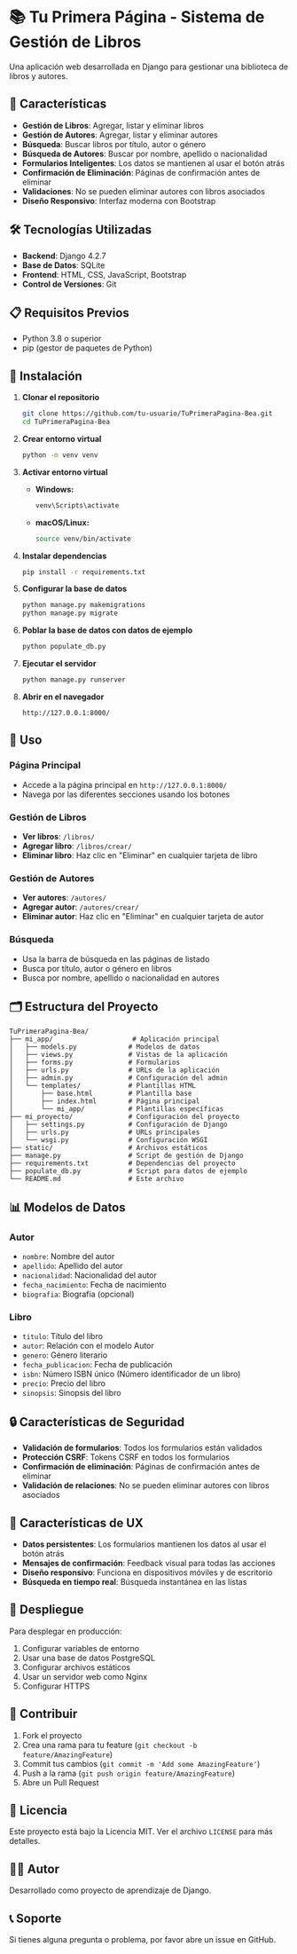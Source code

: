 # 📚 Tu Primera Página - Sistema de Gestión de Libros

Una aplicación web desarrollada en Django para gestionar una biblioteca de libros y autores.

## 🚀 Características

- **Gestión de Libros**: Agregar, listar y eliminar libros
- **Gestión de Autores**: Agregar, listar y eliminar autores
- **Búsqueda**: Buscar libros por título, autor o género
- **Búsqueda de Autores**: Buscar por nombre, apellido o nacionalidad
- **Formularios Inteligentes**: Los datos se mantienen al usar el botón atrás
- **Confirmación de Eliminación**: Páginas de confirmación antes de eliminar
- **Validaciones**: No se pueden eliminar autores con libros asociados
- **Diseño Responsivo**: Interfaz moderna con Bootstrap

## 🛠️ Tecnologías Utilizadas

- **Backend**: Django 4.2.7
- **Base de Datos**: SQLite
- **Frontend**: HTML, CSS, JavaScript, Bootstrap
- **Control de Versiones**: Git

## 📋 Requisitos Previos

- Python 3.8 o superior
- pip (gestor de paquetes de Python)

## 🔧 Instalación

1. **Clonar el repositorio**
   ```bash
   git clone https://github.com/tu-usuario/TuPrimeraPagina-Bea.git
   cd TuPrimeraPagina-Bea
   ```

2. **Crear entorno virtual**
   ```bash
   python -m venv venv
   ```

3. **Activar entorno virtual**
   - **Windows:**
     ```bash
     venv\Scripts\activate
     ```
   - **macOS/Linux:**
     ```bash
     source venv/bin/activate
     ```

4. **Instalar dependencias**
   ```bash
   pip install -r requirements.txt
   ```

5. **Configurar la base de datos**
   ```bash
   python manage.py makemigrations
   python manage.py migrate
   ```

6. **Poblar la base de datos con datos de ejemplo**
   ```bash
   python populate_db.py
   ```

7. **Ejecutar el servidor**
   ```bash
   python manage.py runserver
   ```

8. **Abrir en el navegador**
   ```
   http://127.0.0.1:8000/
   ```

## 📖 Uso

### Página Principal
- Accede a la página principal en `http://127.0.0.1:8000/`
- Navega por las diferentes secciones usando los botones

### Gestión de Libros
- **Ver libros**: `/libros/`
- **Agregar libro**: `/libros/crear/`
- **Eliminar libro**: Haz clic en "Eliminar" en cualquier tarjeta de libro

### Gestión de Autores
- **Ver autores**: `/autores/`
- **Agregar autor**: `/autores/crear/`
- **Eliminar autor**: Haz clic en "Eliminar" en cualquier tarjeta de autor

### Búsqueda
- Usa la barra de búsqueda en las páginas de listado
- Busca por título, autor o género en libros
- Busca por nombre, apellido o nacionalidad en autores

## 🗂️ Estructura del Proyecto

```
TuPrimeraPagina-Bea/
├── mi_app/                    # Aplicación principal
│   ├── models.py             # Modelos de datos
│   ├── views.py              # Vistas de la aplicación
│   ├── forms.py              # Formularios
│   ├── urls.py               # URLs de la aplicación
│   ├── admin.py              # Configuración del admin
│   └── templates/            # Plantillas HTML
│       ├── base.html         # Plantilla base
│       ├── index.html        # Página principal
│       └── mi_app/           # Plantillas específicas
├── mi_proyecto/              # Configuración del proyecto
│   ├── settings.py           # Configuración de Django
│   ├── urls.py               # URLs principales
│   └── wsgi.py               # Configuración WSGI
├── static/                   # Archivos estáticos
├── manage.py                 # Script de gestión de Django
├── requirements.txt          # Dependencias del proyecto
├── populate_db.py            # Script para datos de ejemplo
└── README.md                 # Este archivo
```

## 📊 Modelos de Datos

### Autor
- `nombre`: Nombre del autor
- `apellido`: Apellido del autor
- `nacionalidad`: Nacionalidad del autor
- `fecha_nacimiento`: Fecha de nacimiento
- `biografia`: Biografía (opcional)

### Libro
- `titulo`: Título del libro
- `autor`: Relación con el modelo Autor
- `genero`: Género literario
- `fecha_publicacion`: Fecha de publicación
- `isbn`: Número ISBN único (Número identificador de un libro)
- `precio`: Precio del libro
- `sinopsis`: Sinopsis del libro

## 🔒 Características de Seguridad

- **Validación de formularios**: Todos los formularios están validados
- **Protección CSRF**: Tokens CSRF en todos los formularios
- **Confirmación de eliminación**: Páginas de confirmación antes de eliminar
- **Validación de relaciones**: No se pueden eliminar autores con libros asociados

## 🎨 Características de UX

- **Datos persistentes**: Los formularios mantienen los datos al usar el botón atrás
- **Mensajes de confirmación**: Feedback visual para todas las acciones
- **Diseño responsivo**: Funciona en dispositivos móviles y de escritorio
- **Búsqueda en tiempo real**: Búsqueda instantánea en las listas

## 🚀 Despliegue

Para desplegar en producción:

1. Configurar variables de entorno
2. Usar una base de datos PostgreSQL
3. Configurar archivos estáticos
4. Usar un servidor web como Nginx
5. Configurar HTTPS

## 🤝 Contribuir

1. Fork el proyecto
2. Crea una rama para tu feature (`git checkout -b feature/AmazingFeature`)
3. Commit tus cambios (`git commit -m 'Add some AmazingFeature'`)
4. Push a la rama (`git push origin feature/AmazingFeature`)
5. Abre un Pull Request

## 📝 Licencia

Este proyecto está bajo la Licencia MIT. Ver el archivo `LICENSE` para más detalles.

## 👨‍💻 Autor

Desarrollado como proyecto de aprendizaje de Django.

## 📞 Soporte

Si tienes alguna pregunta o problema, por favor abre un issue en GitHub.
